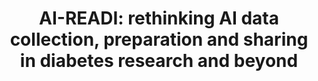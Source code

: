 ---
authors: AI-READI Consortium
carousel: false
dccs:
- Bridge2AI
doi: /10.1038/s42255-024-01165-x
featured: false
journal: Nature Metabolism
keywords: '[]'
landmark: true
layout: ../../layouts/Publication.astro
pmid: 39516364
title: 'AI-READI: rethinking AI data collection, preparation and sharing in diabetes
  research and beyond'
year: 2024
---